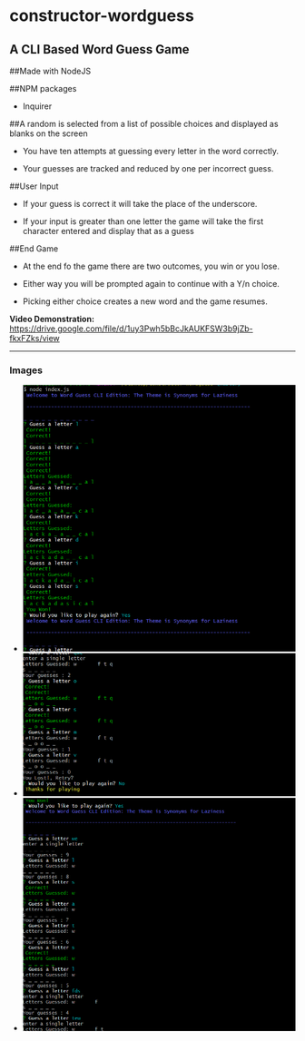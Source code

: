 # constructor-wordguess
## A CLI Based Word Guess Game

##Made with NodeJS

##NPM packages

- Inquirer


##A random is selected from a list of possible choices and displayed as blanks on the screen
- You have ten attempts at guessing every letter in the word correctly.

- Your guesses are tracked and reduced by one per incorrect guess.



##User Input

- If your guess is correct it will take the place of the underscore.

- If your input is greater than one letter the game will take the first character entered and display that as a guess

##End Game

- At the end fo the game there are two outcomes, you win or you lose.

- Either way you will be prompted again to continue with a Y/n choice.

- Picking either choice creates a new word and the game resumes.

**Video Demonstration:** https://drive.google.com/file/d/1uy3Pwh5bBcJkAUKFSW3b9jZb-fkxFZks/view

<hr>
<h3>Images</h3>
<ul>
<li><img src="./images/win.png"></li>
<li><img src="./images/endgame.png"></li>
<li><img src="./images/start.png"></li>
</ul>






